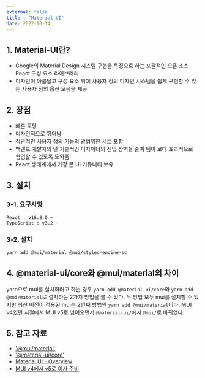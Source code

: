 ```yaml
---
external: false
title : "Material-UI"
date: 2022-10-14
---
```


## 1. Material-UI란?

- Google의 Material Design 시스템 구현을 특징으로 하는 포괄적인 오픈 소스 React 구성 요소 라이브러리   
- 디자인이 아름답고 구성 요소 위에 사용자 정의 디자인 시스템을 쉽게 구현할 수 있는 사용자 정의 옵션 모음을 제공

## 2. 장점

- 빠른 로딩
- 디자인적으로 뛰어남
- 직관적인 사용자 정의 기능의 광범위한 세트 포함
- 백엔드 개발자와 덜 기술적인 디자이너의 진입 장벽을 줄여 팀이 보다 효과적으로 협업할 수 있도록 도와줌
- React 생태계에서 가장 큰 UI 커뮤니티 보유

## 3. 설치

### 3-1. 요구사항

```textile
React : v16.8.0 ~
TypeScript : v3.2 ~
```

### 3-2. 설치

```bash
yarn add @mui/material @mui/styled-engine-sc
```

## 4. @material-ui/core와 @mui/material의 차이

yarn으로 mui를 설치하려고 하는 경우 `yarn add @material-ui/core`와 `yarn add @mui/material`로 설치하는 2가지 방법을 볼 수 있다.
두 방법 모두 mui를 설치할 수 있지만 최신 버전이 적용된 mui는 2번째 방법인 `yarn add @mui/material`이다.
MUI v4였던 시절에서 MUI v5로 넘어오면서 `@material-ui/`에서 `@mui/`로 바뀌었다.

## 5. 참고 자료

- ['@mui/material'](https://yarnpkg.com/package/@mui/material)
- ['@material-ui/core'](https://yarnpkg.com/package/@material-ui/core#readme)
- [Material UI - Overview](https://mui.com/material-ui/getting-started/overview/)
- [MUI v4에서 v5로 이사 준비](https://dev.classmethod.jp/articles/prepare-to-move-mui-v4-to-v5/)
